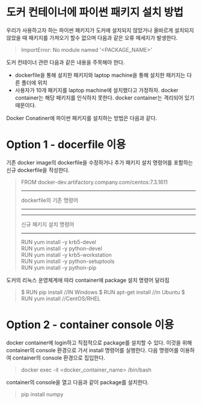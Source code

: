 # 도커 컨테이너에 파이썬 패키지 설치 방법
우리가 사용하고자 하는 파이썬 패키지가 도커에 설치되지 않았거나 올바르게 설치되지 않았을 때 패키지를 가져오기 할수 없으며 다음과 같은 오류 메세지가 발생한다.  

> ImportError: No module named '<PACKAGE_NAME>' 

도커 컨테이너 관련 다음과 같은 내용을 주목해야 한다.  
* dockerfile을 통해 설치한 패키지와 laptop machine을 통해 설치한 패키지는 다른 폴더에 위치
* 사용자가 10개 패키지를 laptop machine에 설치했다고 가정하자. docker container는 해당 패키지를 인식하지 못한다. docker container는 격리되어 있기 때문이다.

Docker Conatiner에 파이썬 패키지를 설치하는 방법은 다음과 같다.

# Option 1 - docerfile 이용
기존 docker image의 dockerfile을 수정하거나 추가 패키지 설치 명령어를 포함하는 신규 dockerfile을 작성한다. 
> FROM docker-dev.artifactory.company.com/centos:7.3.1611 
> ***
> dockerfile의 기존 명령어
> ***
> ***
> 신규 패키지 설치 명령어
> ***             
> RUN yum install -y krb5-devel          
> RUN yum install -y python-devel   
> RUN yum install -y krb5-workstation   
> RUN yum install -y python-setuptools   
> RUN yum install -y python-pip    

도커의 리눅스 운영체계에 따라 container에 package 설치 명령어 달라짐
> $ RUN pip install <package name > //IN Windows
> $ RUN apt-get install <package name > //in Ubuntu
> $ RUN yum install <package name> //CentOS/RHEL

# Option 2 - container console 이용
docker container에 login하고 직접적으로 package를 설치할 수 있다. 이것을 위해 container의 console 환경으로 가서 install 명령어를 실행한다.
다음 명령어를 이용하여 container의 console 환경으로 집입한다.

> docker exec -it <docker_container_name> /bin/bash

container의 console을 열고 다음과 같이 package를 설치한다.

> pip install numpy

